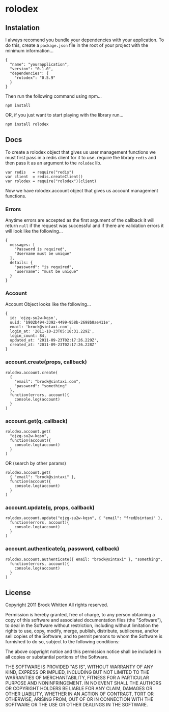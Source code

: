 # rolodex 

## Instalation

I always recomend you bundle your dependencies with your application. To do
this, create a `package.json` file in the root of your project with the
minimum information...

    {
      "name": "yourapplication",
      "version": "0.1.0",
      "dependencies": {
        "rolodex": "0.5.9"
      }
    }

Then run the following command using npm...

    npm install

OR, if you just want to start playing with the library run...

    npm install rolodex

## Docs

To create a rolodex object that gives us user management functions we must
first pass in a redis client for it to use. require the library `redis` and
then pass it as an argument to the `rolodex` lib. 

    var redis   = require("redis")
    var client  = redis.createClient()
    var rolodex = require("rolodex")(client)

Now we have rolodex.account object that gives us account management functions.

### Errors

Anytime errors are accepted as the first argument of the callback it will
return `null` if the request was successful and if there are validation
errors it will look like the following...

    {
      messages: [
        "Password is required",
        "Username must be unique"
      ],
      details: {
        "password": "is required",
        "username": "must be unique"
      }
    }

### Account

Account Object looks like the following...

    { 
      id: 'ojzg-su2w-kqsn',
      uuid: 'b902b494-3392-4499-958b-2698b8ae411e',
      email: 'brock@sintaxi.com',
      login_at: '2011-10-23T05:18:31.229Z',
      login_count: 84,
      updated_at: '2011-09-23T02:17:26.229Z',
      created_at: '2011-09-23T02:17:26.228Z'
    }

### account.create(props, callback)

    rolodex.account.create(
      {
        "email": "brock@sintaxi.com",
        "password": "something"
      },
      function(errors, account){
        console.log(account)
      }
    )

### account.get(q, callback)

    rolodex.account.get(
      "ojzg-su2w-kqsn",
      function(account){
        console.log(account)
      }
    )

OR (search by other params)

    rolodex.account.get(
      { "email": "brock@sintaxi" },
      function(account){
        console.log(account)
      }
    )

### account.update(q, props, callback)

    rolodex.account.update("ojzg-su2w-kqsn", { "email": "fred@sintaxi" },
      function(errors, account){
        console.log(account)
      }
    )

### account.authenticate(q, password, callback)

    rolodex.account.authenticate({ email: "brock@sintaxi" }, "something",
      function(errors, account){
        console.log(account)
      }
    )


## License

Copyright 2011 Brock Whitten
All rights reserved.

Permission is hereby granted, free of charge, to any person
obtaining a copy of this software and associated documentation
files (the "Software"), to deal in the Software without
restriction, including without limitation the rights to use,
copy, modify, merge, publish, distribute, sublicense, and/or sell
copies of the Software, and to permit persons to whom the
Software is furnished to do so, subject to the following
conditions:

The above copyright notice and this permission notice shall be
included in all copies or substantial portions of the Software.

THE SOFTWARE IS PROVIDED "AS IS", WITHOUT WARRANTY OF ANY KIND,
EXPRESS OR IMPLIED, INCLUDING BUT NOT LIMITED TO THE WARRANTIES
OF MERCHANTABILITY, FITNESS FOR A PARTICULAR PURPOSE AND
NONINFRINGEMENT. IN NO EVENT SHALL THE AUTHORS OR COPYRIGHT
HOLDERS BE LIABLE FOR ANY CLAIM, DAMAGES OR OTHER LIABILITY,
WHETHER IN AN ACTION OF CONTRACT, TORT OR OTHERWISE, ARISING
FROM, OUT OF OR IN CONNECTION WITH THE SOFTWARE OR THE USE OR
OTHER DEALINGS IN THE SOFTWARE.
